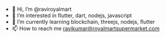 - 👋 Hi, I’m @raviroyalmart
- 👀 I’m interested in flutter, dart, nodejs, javascript
- 🌱 I’m currently learning blockchain, threejs, nodejs, flutter
- 📫 How to reach me ravikumar@royalmartsupermarket.com

<!---
raviroyalmart/raviroyalmart is a ✨ special ✨ repository because its `README.md` (this file) appears on your GitHub profile.
You can click the Preview link to take a look at your changes.
--->
